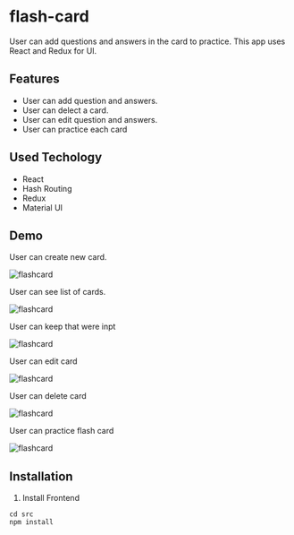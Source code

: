 # flash-card

User can add questions and answers in the card to practice.   This app uses React and Redux for UI.

## Features

- User can add question and answers.
- User can delect a card.
- User can edit question and answers.
- User can practice each card

## Used Techology

- React
- Hash Routing
- Redux
- Material UI

## Demo

User can create new card.

![flashcard](https://user-images.githubusercontent.com/42354856/46381201-2088e980-c65a-11e8-9cab-eae3ad3d9daf.gif)

User can see list of cards.

![flashcard](https://user-images.githubusercontent.com/42354856/46439118-8d60ba00-c714-11e8-83b3-1fda1bad9f60.gif)

User can keep that were inpt

![flashcard](https://user-images.githubusercontent.com/42354856/46440931-d1a28900-c719-11e8-8ddf-6668dfa64f0a.gif)

User can edit card

![flashcard](https://user-images.githubusercontent.com/42354856/46494029-b80b4b00-c7c6-11e8-895d-3f3f3bd66bb6.gif)

User can delete card

![flashcard](https://user-images.githubusercontent.com/42354856/46503106-be0d2600-c7de-11e8-822e-feeef03d456f.gif)


User can practice flash card

![flashcard](https://user-images.githubusercontent.com/42354856/46556965-1dca0680-c89d-11e8-9e8c-a493dd9b504a.gif)



## Installation

1. Install Frontend

````
cd src
npm install

````

  
